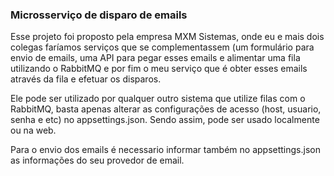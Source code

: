 ### Microsserviço de disparo de emails

Esse projeto foi proposto pela empresa MXM Sistemas, onde eu e mais dois colegas faríamos serviços que se complementassem (um formulário para envio de emails, uma API para pegar esses emails e alimentar uma fila utilizando o RabbitMQ e por fim o meu serviço que é obter esses emails através da fila e efetuar os disparos.


Ele pode ser utilizado por qualquer outro sistema que utilize filas com o RabbitMQ, basta apenas alterar as configurações de acesso (host, usuario, senha e etc)  no appsettings.json.
Sendo assim, pode ser usado localmente ou na web.


Para o envio dos emails é necessario informar também no appsettings.json as informações do seu provedor de email.
